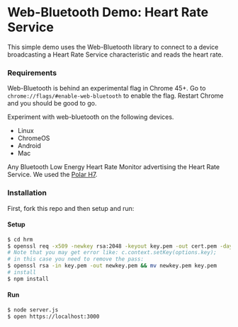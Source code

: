 
Web-Bluetooth Demo: Heart Rate Service
======================================

This simple demo uses the Web-Bluetooth library to connect to a device broadcasting a Heart Rate Service characteristic and reads the heart rate.

### Requirements

Web-Bluetooth is behind an experimental flag in Chrome 45+. Go to `chrome://flags/#enable-web-bluetooth` to enable the flag. Restart Chrome and you should be good to go.

Experiment with web-bluetooth on the following devices.
  * Linux      
  * ChromeOS
  * Android
  * Mac

Any Bluetooth Low Energy Heart Rate Monitor advertising the Heart Rate Service. We used the [Polar H7](http://www.amazon.com/Polar-Bluetooth-Fitness-Tracker-XX-Large/dp/B007S088F4/ref=sr_1_1?ie=UTF8&qid=1464890553&sr=8-1&keywords=polar+h7).

### Installation

First, fork this repo and then setup and run:

#### Setup

```bash
$ cd hrm
$ openssl req -x509 -newkey rsa:2048 -keyout key.pem -out cert.pem -days 365
# Note that you may get error like: c.context.setKey(options.key);
# in this case you need to remove the pass:
$ openssl rsa -in key.pem -out newkey.pem && mv newkey.pem key.pem
# install 
$ npm install
```

#### Run

```bash
$ node server.js
$ open https://localhost:3000
```